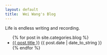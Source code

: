 ```yaml
---
layout: default
title:  Wei Wang's Blog
---
```

<div id="blogindex">
  <p>Life is endless writing and recording.</p>

  <ul class="posts">
    {% for post in site.categories.blog %}
      <li>
        <a class="postlink" href="{{ post.url }}">{{ post.title }}</a>
        <span class="timestamp">{{ post.date | date_to_string }}</span>
      </li>
    {% endfor %}
  </ul>
</div>
